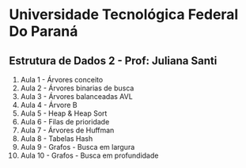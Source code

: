 # Universidade Tecnológica Federal Do Paraná 
## Estrutura de Dados 2 - Prof: Juliana Santi 

1. Aula 1 - Árvores conceito
2. Aula 2 - Árvores binarias de busca
3. Aula 3 - Árvores balanceadas AVL
4. Aula 4 - Árvore B
5. Aula 5 - Heap & Heap Sort
6. Aula 6 - Filas de prioridade
7. Aula 7 - Árvores de Huffman
8. Aula 8 - Tabelas Hash
9. Aula 9 - Grafos - Busca em largura
10. Aula 10 - Grafos - Busca em profundidade